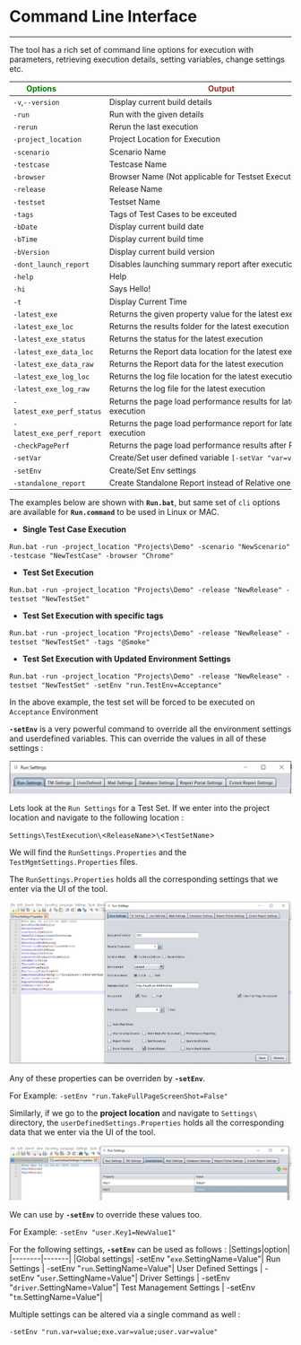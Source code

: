 # **Command Line Interface**  
---------------------- 
The tool has a rich set of command line options for execution with parameters, retrieving execution details, setting variables, change settings etc.


|<div style="color:Green;width:100px">Options</div>|<div style="color:Brown;width:400px">Output</div>
|-------------------------------|---------------------------
|`-v`,`--version`               |Display current build details
|`-run`                         |Run with the given details
|`-rerun`                       |Rerun the last execution
|`-project_location` <arg>      |Project Location for Execution
|`-scenario` <arg>              |Scenario Name
|`-testcase` <arg>              |Testcase Name
|`-browser` <arg>               |Browser Name (Not applicable for Testset Execution)
|`-release` <arg>               |Release Name
|`-testset` <arg>               |Testset Name
|`-tags` <arg>                  |Tags of Test Cases to be exceuted
|`-bDate`                       |Display current build date
|`-bTime`                       |Display current build time
|`-bVersion`                    |Display current build version
|`-dont_launch_report`          |Disables launching summary report after execution
|`-help`                        |Help
|`-hi`                          |Says Hello!
|`-t`                           |Display Current Time
|`-latest_exe` <arg>            |Returns the given property value for the latest execution
|`-latest_exe_loc`              |Returns the results folder for the latest execution
|`-latest_exe_status`           |Returns the status for the latest execution
|`-latest_exe_data_loc`         |Returns the Report data location for the latest execution
|`-latest_exe_data_raw`         |Returns the Report data for the latest execution
|`-latest_exe_log_loc`          |Returns the log file location for the latest execution
|`-latest_exe_log_raw`          |Returns the log file for the latest execution
|`-latest_exe_perf_status` <arg>|Returns the page load performance results for latest execution
|`-latest_exe_perf_report` <arg>|Returns the page load performance report for latest execution
|`-checkPagePerf` <arg>         |Returns the page load performance results after Run
|`-setVar` <arg>                |Create/Set user defined variable `[-setVar "var=value"]`
|`-setEnv` <arg>                |Create/Set Env settings <override>
|`-standalone_report`           |Create Standalone Report instead of Relative one

The examples below are shown with **`Run.bat`**, but same set of `cli` options are available for **`Run.command`** to be used in Linux or MAC.

* **Single Test Case Execution**
```shell
Run.bat -run -project_location "Projects\Demo" -scenario "NewScenario" -testcase "NewTestCase" -browser "Chrome"
```

* **Test Set Execution**
```shell
Run.bat -run -project_location "Projects\Demo" -release "NewRelease" -testset "NewTestSet"
```

* **Test Set Execution with specific tags**
```shell
Run.bat -run -project_location "Projects\Demo" -release "NewRelease" -testset "NewTestSet" -tags "@Smoke"
```

* **Test Set Execution with Updated Environment Settings**
```shell
Run.bat -run -project_location "Projects\Demo" -release "NewRelease" -testset "NewTestSet" -setEnv "run.TestEnv=Acceptance"
```
In the above example, the test set will be forced to be executed on `Acceptance` Environment

**`-setEnv`** is a very powerful command to override all the environment settings and userdefined variables.
This can override the values in all of these settings :

![settings](img/cli/3.JPG "settings")

Lets look at the `Run Settings` for a Test Set. If we enter into the project location and navigate to the following location :

`Settings\TestExecution\`<`ReleaseName`>`\`<`TestSetName`> 

We will find the `RunSettings.Properties` and the `TestMgmtSettings.Properties` files.

The `RunSettings.Properties` holds all the corresponding settings that we enter via the UI of the tool.

![runsettings](img/cli/1.JPG "runsettings")

Any of these properties can be overriden by **`-setEnv`**. 

For Example: `-setEnv "run.TakeFullPageScreenShot=False"`

Similarly, if we go to the **project location** and navigate to `Settings\` directory, the `userDefinedSettings.Properties` holds all the corresponding data that we enter via the UI of the tool.

![usersettings](img/cli/2.JPG "usersettings")

We can use by **`-setEnv`** to override these values too.

For Example: `-setEnv "user.Key1=NewValue1"`

For the following settings, **`-setEnv`** can be used as follows :
|Settings|option|
|--------|-------|
|Global settings| -setEnv "`exe`.SettingName=Value"|
Run Settings | -setEnv "`run`.SettingName=Value"|
User Defined Settings | -setEnv "`user`.SettingName=Value"|
Driver Settings | -setEnv "`driver`.SettingName=Value"|
Test Management Settings | -setEnv "`tm`.SettingName=Value"|

Multiple settings can be altered via a single command as well :

```shell
-setEnv "run.var=value;exe.var=value;user.var=value"
```

